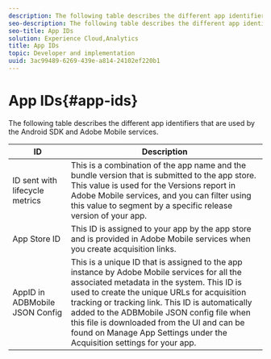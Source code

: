 ```yaml
---
description: The following table describes the different app identifiers that are used by the Android SDK and Adobe Mobile services.
seo-description: The following table describes the different app identifiers that are used by the Android SDK and Adobe Mobile services.
seo-title: App IDs
solution: Experience Cloud,Analytics
title: App IDs
topic: Developer and implementation
uuid: 3ac99489-6269-439e-a814-24102ef220b1
---
```


# App IDs{#app-ids}

The following table describes the different app identifiers that are used by the Android SDK and Adobe Mobile services.

 ID | Description |
|--- |--- |
|ID sent with lifecycle metrics|This is a combination of the app name and the bundle version that is submitted to the app store. This value is used for the  Versions report in Adobe Mobile services, and you can filter using this value to segment by a specific release version of your app.|
|App Store ID|This ID is assigned to your app by the app store and is provided in Adobe Mobile services when you create acquisition links.|
|AppID in ADBMobile JSON Config|This is a unique ID that is assigned to the app instance by Adobe Mobile services for all the associated metadata in the system. This ID is used to create the unique URLs for acquisition tracking or tracking link. This ID is automatically added to the ADBMobile JSON config file when this file is downloaded from the UI and can be found on  Manage App Settings under the Acquisition settings for your app.|